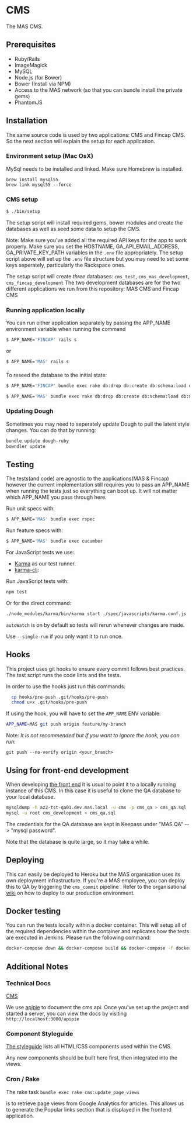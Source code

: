 # CMS

The MAS CMS.

## Prerequisites

- Ruby/Rails
- ImageMagick
- MySQL
- Node.js (for Bower)
- Bower (Install via NPM)
- Access to the MAS network (so that you can bundle install the private gems)
- PhantomJS

## Installation

The same source code is used by two applications: CMS and Fincap CMS.
So the next section will explain the setup for each application.

### Environment setup (Mac OsX)

MySql needs to be installed and linked.
Make sure Homebrew is installed.

```
brew install mysql55
brew link mysql55 --force
```

### CMS setup

```sh
$ ./bin/setup
```

The setup script will install required gems, bower modules and create the databases as well as seed some data to setup the CMS.

Note: Make sure you've added all the required API keys for the app to work properly. Make sure you set the HOSTNAME, GA_API_EMAIL_ADDRESS, GA_PRIVATE_KEY_PATH variables in the `.env` file appropriately. The setup script above will set up the `.env` file  structure but you may need to set some keys seperately, particularly the Rackspace ones.

The setup script will create *three* databases: `cms_test`, `cms_mas_development`, `cms_fincap_development`
The two development databases are for the two different applications we run from this repository: MAS CMS and Fincap CMS

### Running application locally

You can run either application separately by passing the APP_NAME environment variable when running the command
```sh
$ APP_NAME='FINCAP' rails s
```
or
```sh
$ APP_NAME='MAS' rails s
```

####

To reseed the database to the initial state:
```sh
$ APP_NAME='FINCAP' bundle exec rake db:drop db:create db:schema:load db:migrate db:seed:fincap
```

```sh
$ APP_NAME='MAS' bundle exec rake db:drop db:create db:schema:load db:migrate db:seed:cms
```

### Updating Dough

Sometimes you may need to seperately update Dough to pull the latest style changes. You can do that by running:

```sh
bundle update dough-ruby
bowndler update
```

## Testing

The tests(and code) are agnostic to the applications(MAS & Fincap) however the current implementation
still requires you to pass an APP_NAME when running the tests just so everything can boot up.
It will not matter which APP_NAME you pass through here.

Run unit specs with:

```sh
$ APP_NAME='MAS' bundle exec rspec
```

Run feature specs with:

```sh
$ APP_NAME='MAS' bundle exec cucumber
```

For JavaScript tests we use:

- [Karma](http://karma-runner.github.io) as our test runner.
- [karma-cli](https://www.npmjs.org/package/karma-cli):

Run JavaScript tests with:

```sh
npm test
```

Or for the direct command:

```sh
./node_modules/karma/bin/karma start ./spec/javascripts/karma.conf.js
```

`autoWatch` is on by default so tests will rerun whenever changes are made.

Use `--single-run` if you only want it to run once.

## Hooks

This project uses git hooks to ensure every commit follows best practices.
The test script runs the code lints and the tests.

In order to use the hooks just run this commands:

```sh
  cp hooks/pre-push .git/hooks/pre-push
  chmod u+x .git/hooks/pre-push
```

If using the hook, you will have to set the `APP_NAME` ENV variable:
```sh
APP_NAME=MAS git push origin feature/my-branch
```

Note: *It is not recommended but if you want to ignore the hook, you can run*:

```
git push --no-verify origin <your_branch>
```

## Using for front-end development

When developing [the front end](https://github.com/moneyadviceservice/frontend) it is usual to point it to a locally running instance of this CMS. In this case it is useful to clone the QA database to your local database.

```sh
mysqldump -h az2-tst-qa01.dev.mas.local -u cms -p cms_qa > cms_qa.sql
mysql -u root cms_development < cms_qa.sql

```

The credentials for the QA database are kept in Keepass under "MAS QA" --> "mysql password".

Note that the database is quite large, so it may take a while.

## Deploying

This can easily be deployed to Heroku but the MAS organisation uses its own deployment infrastructure. If you're a MAS employee, you can deploy this to QA by triggering the `cms_commit` pipeline . Refer to the organisational [wiki](https://moneyadviceserviceuk.atlassian.net/wiki/display/TEAMB/Contento+CMS) on how to deploy to our production environment.

## Docker testing

You can run the tests locally within a docker container. This will setup all of the required dependencies within the container and replicates how the tests are executed in Jenkins. Please run the following command:

```sh
docker-compose down && docker-compose build && docker-compose -f docker-compose.yml run --rm rails ./jenkins/test
```

## Additional Notes

### Technical Docs
[CMS](https://github.com/moneyadviceservice/technical-docs/tree/master/cms)

We use [apipie](https://github.com/Apipie/apipie-rails) to document the cms api. Once you've set up the project and started a server, you can view the docs by visiting `http://localhost:3000/apipie`

### Component Styleguide

[The styleguide](https://www.moneyadviceservice.org.uk/en/styleguide) lists all HTML/CSS components used within the CMS.

Any new components should be built here first, then integrated into the views.

### Cron / Rake

The rake task
```bundle exec rake cms:update_page_views```

is to retrieve page views from Google Analytics for articles.
This allows us to generate the Popular links section that is displayed in the frontend application.
